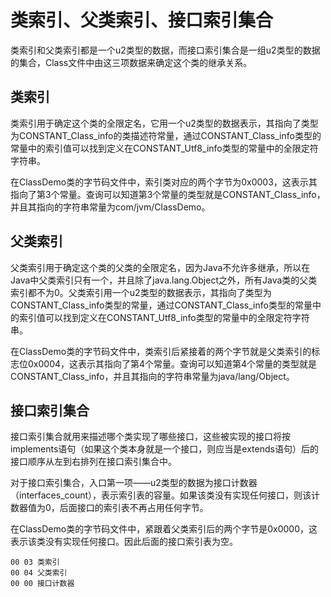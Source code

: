 # 类索引、父类索引、接口索引集合

类索引和父类索引都是一个u2类型的数据，而接口索引集合是一组u2类型的数据的集合，Class文件中由这三项数据来确定这个类的继承关系。

## 类索引

类索引用于确定这个类的全限定名，它用一个u2类型的数据表示，其指向了类型为CONSTANT_Class_info的类描述符常量，通过CONSTANT_Class_info类型的常量中的索引值可以找到定义在CONSTANT_Utf8_info类型的常量中的全限定符字符串。

在ClassDemo类的字节码文件中，索引类对应的两个字节为0x0003，这表示其指向了第3个常量。查询可以知道第3个常量的类型就是CONSTANT_Class_info，并且其指向的字符串常量为com/jvm/ClassDemo。

## 父类索引

父类索引用于确定这个类的父类的全限定名，因为Java不允许多继承，所以在Java中父类索引只有一个，并且除了java.lang.Object之外，所有Java类的父类索引都不为0。父类索引用一个u2类型的数据表示，其指向了类型为CONSTANT_Class_info类型的常量，通过CONSTANT_Class_info类型的常量中的索引值可以找到定义在CONSTANT_Utf8_info类型的常量中的全限定符字符串。

在ClassDemo类的字节码文件中，类索引后紧接着的两个字节就是父类索引的标志位0x0004，这表示其指向了第4个常量。查询可以知道第4个常量的类型就是CONSTANT_Class_info，并且其指向的字符串常量为java/lang/Object。

## 接口索引集合

接口索引集合就用来描述哪个类实现了哪些接口，这些被实现的接口将按implements语句（如果这个类本身就是一个接口，则应当是extends语句）后的接口顺序从左到右排列在接口索引集合中。

对于接口索引集合，入口第一项——u2类型的数据为接口计数器（interfaces_count），表示索引表的容量。如果该类没有实现任何接口，则该计数器值为0，后面接口的索引表不再占用任何字节。

在ClassDemo类的字节码文件中，紧跟着父类索引后的两个字节是0x0000，这表示该类没有实现任何接口。因此后面的接口索引表为空。

```
00 03 类索引
00 04 父类索引
00 00 接口计数器
```
